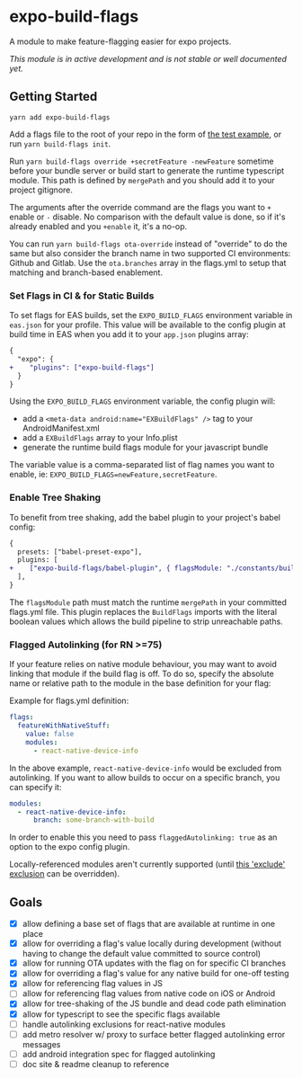 # expo-build-flags

A module to make feature-flagging easier for expo projects.

_This module is in active development and is not stable or well documented yet._

## Getting Started

`yarn add expo-build-flags`

Add a flags file to the root of your repo in the form of [the test example](test/integration/default-flags.yml), or run `yarn build-flags init`.

Run `yarn build-flags override +secretFeature -newFeature` sometime before your bundle server or build start to generate the runtime typescript module. This path is defined by `mergePath` and you should add it to your project gitignore.

The arguments after the override command are the flags you want to `+` enable or `-` disable. No comparison with the default value is done, so if it's already enabled and you `+enable` it, it's a no-op.

You can run `yarn build-flags ota-override` instead of "override" to do the same but also consider the branch name in two supported CI environments: Github and Gitlab. Use the `ota.branches` array in the flags.yml to setup that matching and branch-based enablement.

### Set Flags in CI & for Static Builds

To set flags for EAS builds, set the `EXPO_BUILD_FLAGS` environment variable in `eas.json` for your profile. This value will be available to the config plugin at build time in EAS when you add it to your `app.json` plugins array:

```diff
{
  "expo": {
+    "plugins": ["expo-build-flags"]
  }
}
```

Using the `EXPO_BUILD_FLAGS` environment variable, the config plugin will:

- add a `<meta-data android:name="EXBuildFlags" />` tag to your AndroidManifest.xml
- add a `EXBuildFlags` array to your Info.plist
- generate the runtime build flags module for your javascript bundle

The variable value is a comma-separated list of flag names you want to enable, ie: `EXPO_BUILD_FLAGS=newFeature,secretFeature`.

### Enable Tree Shaking

To benefit from tree shaking, add the babel plugin to your project's babel config:

```diff
{
  presets: ["babel-preset-expo"],
  plugins: [
+    ["expo-build-flags/babel-plugin", { flagsModule: "./constants/buildFlags.ts" }],
  ],
}
```

The `flagsModule` path must match the runtime `mergePath` in your committed flags.yml file. This plugin replaces the `BuildFlags` imports with the literal boolean values which allows the build pipeline to strip unreachable paths.

### Flagged Autolinking (for RN >=75)

If your feature relies on native module behaviour, you may want to avoid linking that module if the build flag is off. To do so, specify the absolute name or relative path to the module in the base definition for your flag:

Example for flags.yml definition:

```yaml
flags:
  featureWithNativeStuff:
    value: false
    modules:
      - react-native-device-info
```

In the above example, `react-native-device-info` would be excluded from autolinking. If you want to allow builds to occur on a specific branch, you can specify it:

```yaml
modules:
  - react-native-device-info:
      branch: some-branch-with-build
```

In order to enable this you need to pass `flaggedAutolinking: true` as an option to the expo config plugin.

Locally-referenced modules aren't currently supported (until [this 'exclude' exclusion](https://github.com/expo/expo/blob/24d5ae5f288013df19ac09a3406c6a507d781ddb/packages/expo-modules-autolinking/src/autolinking/findModules.ts#L52) can be overridden).

## Goals

- [x] allow defining a base set of flags that are available at runtime in one place
- [x] allow for overriding a flag's value locally during development (without having to change the default value committed to source control)
- [x] allow for running OTA updates with the flag on for specific CI branches
- [x] allow for overriding a flag's value for any native build for one-off testing
- [x] allow for referencing flag values in JS
- [ ] allow for referencing flag values from native code on iOS or Android
- [x] allow for tree-shaking of the JS bundle and dead code path elimination
- [x] allow for typescript to see the specific flags available
- [ ] handle autolinking exclusions for react-native modules
- [ ] add metro resolver w/ proxy to surface better flagged autolinking error messages
- [ ] add android integration spec for flagged autolinking
- [ ] doc site & readme cleanup to reference
